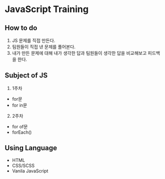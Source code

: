 # JavaScript Training

## How to do
1. JS 문제를 직접 만든다.
2. 팀원들이 직접 낸 문제를 풀어본다.
3. 내가 만든 문제에 대해 내가 생각한 답과 팀원들이 생각한 답을 비교해보고 피드백을 한다.

## Subject of JS
1. 1주차
  - for문
  - for in문
2. 2주차
  - for of문
  - forEach()
  
## Using Language
- HTML
- CSS/SCSS
- Vanila JavaScript